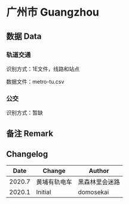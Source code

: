 # 广州市 Guangzhou

## 数据 Data

### 轨道交通

识别方式：1E文件，线路和站点

数据文件：metro-tu.csv

### 公交

识别方式：暂缺

## 备注 Remark

## Changelog

Date | Change | Author
-----|--------|-------
2020.7 | 黄埔有轨电车 | 黑森林里会迷路
2020.1 | Initial | domosekai
